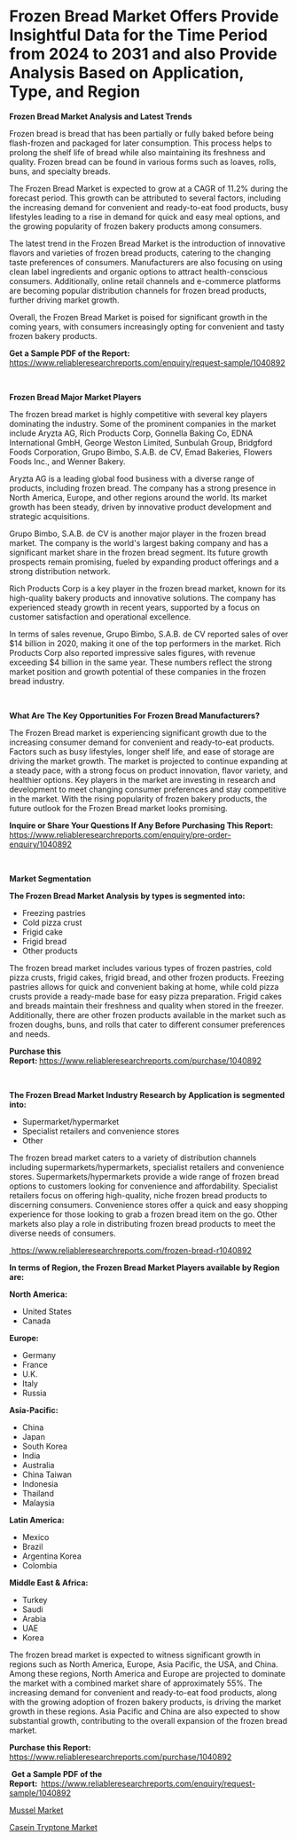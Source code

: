 <p><h1>Frozen Bread Market Offers Provide Insightful Data for the Time Period from 2024 to 2031 and also Provide Analysis Based on Application, Type, and Region</h1></p><p><strong>Frozen Bread Market Analysis and Latest Trends</strong></p>
<p><p>Frozen bread is bread that has been partially or fully baked before being flash-frozen and packaged for later consumption. This process helps to prolong the shelf life of bread while also maintaining its freshness and quality. Frozen bread can be found in various forms such as loaves, rolls, buns, and specialty breads.</p><p>The Frozen Bread Market is expected to grow at a CAGR of 11.2% during the forecast period. This growth can be attributed to several factors, including the increasing demand for convenient and ready-to-eat food products, busy lifestyles leading to a rise in demand for quick and easy meal options, and the growing popularity of frozen bakery products among consumers.</p><p>The latest trend in the Frozen Bread Market is the introduction of innovative flavors and varieties of frozen bread products, catering to the changing taste preferences of consumers. Manufacturers are also focusing on using clean label ingredients and organic options to attract health-conscious consumers. Additionally, online retail channels and e-commerce platforms are becoming popular distribution channels for frozen bread products, further driving market growth.</p><p>Overall, the Frozen Bread Market is poised for significant growth in the coming years, with consumers increasingly opting for convenient and tasty frozen bakery products.</p></p>
<p><strong>Get a Sample PDF of the Report:&nbsp;</strong> <a href="https://www.reliableresearchreports.com/enquiry/request-sample/1040892">https://www.reliableresearchreports.com/enquiry/request-sample/1040892</a></p>
<p>&nbsp;</p>
<p><strong>Frozen Bread Major Market Players</strong></p>
<p><p>The frozen bread market is highly competitive with several key players dominating the industry. Some of the prominent companies in the market include Aryzta AG, Rich Products Corp, Gonnella Baking Co, EDNA International GmbH, George Weston Limited, Sunbulah Group, Bridgford Foods Corporation, Grupo Bimbo, S.A.B. de CV, Emad Bakeries, Flowers Foods Inc., and Wenner Bakery.</p><p>Aryzta AG is a leading global food business with a diverse range of products, including frozen bread. The company has a strong presence in North America, Europe, and other regions around the world. Its market growth has been steady, driven by innovative product development and strategic acquisitions.</p><p>Grupo Bimbo, S.A.B. de CV is another major player in the frozen bread market. The company is the world's largest baking company and has a significant market share in the frozen bread segment. Its future growth prospects remain promising, fueled by expanding product offerings and a strong distribution network.</p><p>Rich Products Corp is a key player in the frozen bread market, known for its high-quality bakery products and innovative solutions. The company has experienced steady growth in recent years, supported by a focus on customer satisfaction and operational excellence.</p><p>In terms of sales revenue, Grupo Bimbo, S.A.B. de CV reported sales of over $14 billion in 2020, making it one of the top performers in the market. Rich Products Corp also reported impressive sales figures, with revenue exceeding $4 billion in the same year. These numbers reflect the strong market position and growth potential of these companies in the frozen bread industry.</p></p>
<p>&nbsp;</p>
<p><strong>What Are The Key Opportunities For Frozen Bread Manufacturers?</strong></p>
<p><p>The Frozen Bread market is experiencing significant growth due to the increasing consumer demand for convenient and ready-to-eat products. Factors such as busy lifestyles, longer shelf life, and ease of storage are driving the market growth. The market is projected to continue expanding at a steady pace, with a strong focus on product innovation, flavor variety, and healthier options. Key players in the market are investing in research and development to meet changing consumer preferences and stay competitive in the market. With the rising popularity of frozen bakery products, the future outlook for the Frozen Bread market looks promising.</p></p>
<p><strong>Inquire or Share Your Questions If Any Before Purchasing This Report:</strong> <a href="https://www.reliableresearchreports.com/enquiry/pre-order-enquiry/1040892">https://www.reliableresearchreports.com/enquiry/pre-order-enquiry/1040892</a></p>
<p>&nbsp;</p>
<p><strong>Market Segmentation</strong></p>
<p><strong>The Frozen Bread Market Analysis by types is segmented into:</strong></p>
<p><ul><li>Freezing pastries</li><li>Cold pizza crust</li><li>Frigid cake</li><li>Frigid bread</li><li>Other products</li></ul></p>
<p><p>The frozen bread market includes various types of frozen pastries, cold pizza crusts, frigid cakes, frigid bread, and other frozen products. Freezing pastries allows for quick and convenient baking at home, while cold pizza crusts provide a ready-made base for easy pizza preparation. Frigid cakes and breads maintain their freshness and quality when stored in the freezer. Additionally, there are other frozen products available in the market such as frozen doughs, buns, and rolls that cater to different consumer preferences and needs.</p></p>
<p><strong>Purchase this Report:&nbsp;</strong><a href="https://www.reliableresearchreports.com/purchase/1040892">https://www.reliableresearchreports.com/purchase/1040892</a></p>
<p>&nbsp;</p>
<p><strong>The Frozen Bread Market Industry Research by Application is segmented into:</strong></p>
<p><ul><li>Supermarket/hypermarket</li><li>Specialist retailers and convenience stores</li><li>Other</li></ul></p>
<p><p>The frozen bread market caters to a variety of distribution channels including supermarkets/hypermarkets, specialist retailers and convenience stores. Supermarkets/hypermarkets provide a wide range of frozen bread options to customers looking for convenience and affordability. Specialist retailers focus on offering high-quality, niche frozen bread products to discerning consumers. Convenience stores offer a quick and easy shopping experience for those looking to grab a frozen bread item on the go. Other markets also play a role in distributing frozen bread products to meet the diverse needs of consumers.</p></p>
<p><a href="https://www.reliableresearchreports.com/frozen-bread-r1040892">&nbsp;https://www.reliableresearchreports.com/frozen-bread-r1040892</a></p>
<p><strong>In terms of Region, the Frozen Bread Market Players available by Region are:</strong></p>
<p>
    <p> <strong> North America: </strong>
        <ul>
            <li>United States</li>
            <li>Canada</li>
        </ul>
        </p> 
    <p> <strong> Europe: </strong>
        <ul>
            <li>Germany</li>
            <li>France</li>
            <li>U.K.</li>
            <li>Italy</li>
            <li>Russia</li>
        </ul>
        </p> 
    <p> <strong> Asia-Pacific: </strong>
        <ul>
            <li>China</li>
            <li>Japan</li>
            <li>South Korea</li>
            <li>India</li>
            <li>Australia</li>
            <li>China Taiwan</li>
            <li>Indonesia</li>
            <li>Thailand</li>
            <li>Malaysia</li>
        </ul>
        </p> 
    <p> <strong> Latin America: </strong>
        <ul>
            <li>Mexico</li>
            <li>Brazil</li>
            <li>Argentina Korea</li>
            <li>Colombia</li>
        </ul>
        </p> 
    <p> <strong> Middle East & Africa: </strong>
        <ul>
            <li>Turkey</li>
            <li>Saudi</li>
            <li>Arabia</li>
            <li>UAE</li>
            <li>Korea</li>
        </ul>
    </p>
    </p>
<p><p>The frozen bread market is expected to witness significant growth in regions such as North America, Europe, Asia Pacific, the USA, and China. Among these regions, North America and Europe are projected to dominate the market with a combined market share of approximately 55%. The increasing demand for convenient and ready-to-eat food products, along with the growing adoption of frozen bakery products, is driving the market growth in these regions. Asia Pacific and China are also expected to show substantial growth, contributing to the overall expansion of the frozen bread market.</p></p>
<p><strong>Purchase this Report: </strong><a href="https://www.reliableresearchreports.com/purchase/1040892">https://www.reliableresearchreports.com/purchase/1040892</a></p>
<p>&nbsp;<strong>Get a Sample PDF of the Report:&nbsp;&nbsp;</strong><a href="https://www.reliableresearchreports.com/enquiry/request-sample/1040892">https://www.reliableresearchreports.com/enquiry/request-sample/1040892</a></p>
<p><strong></strong></p>
<p><p><a href="https://github.com/globismark/Market-Research-Report-List-2/blob/main/mussel-market.md">Mussel Market</a></p><p><a href="https://skillful-vermicelli-b89.notion.site/Casein-Tryptone-Market-Centers-on-Aspects-such-as-Market-Growth-Market-Share-Market-Opportunity-a-6130d8d586d04b8b8e11deab7bf5e7b1">Casein Tryptone Market</a></p></p>